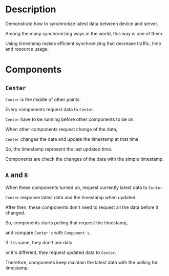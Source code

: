 # Description

Demonstrate how to synchronize latest data between device and server.

Among the many synchronizing ways in the world, this way is one of them.

Using timestamp makes efficient synchronizing that decrease traffic, time and resource usage.

# Components

## `Center`

`Center` is the middle of other points.

Every components request data to `Center`.

`Center` have to be running before other components to be on.

When other components request change of the data, 

`Center` changes the data and update the timestamp at that time.

So, the timestamp represent the last updated time.

Components are check the changes of the data with the simple timestamp.


## `A` and `B`

When these components turned on, request currently latest data to `Center`.

`Center` response latest data and the timestamp when updated.

After then, these components don't need to request all the data before it changed.

So, components starts polling that request the timestamp,

and compare `Center's` with `Component's`.

If it is same, they don't ask data 

or it's different, they request updated data to `Center`.

Therefore, components keep maintain the latest data with the polling for timestamp.